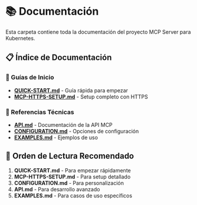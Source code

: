 # 📚 Documentación

Esta carpeta contiene toda la documentación del proyecto MCP Server para Kubernetes.

## 📋 Índice de Documentación

### 🚀 Guías de Inicio
- **[QUICK-START.md](QUICK-START.md)** - Guía rápida para empezar
- **[MCP-HTTPS-SETUP.md](MCP-HTTPS-SETUP.md)** - Setup completo con HTTPS

### 🔧 Referencias Técnicas
- **[API.md](API.md)** - Documentación de la API MCP
- **[CONFIGURATION.md](CONFIGURATION.md)** - Opciones de configuración
- **[EXAMPLES.md](EXAMPLES.md)** - Ejemplos de uso

## 📖 Orden de Lectura Recomendado

1. **QUICK-START.md** - Para empezar rápidamente
2. **MCP-HTTPS-SETUP.md** - Para setup detallado 
3. **CONFIGURATION.md** - Para personalización
4. **API.md** - Para desarrollo avanzado
5. **EXAMPLES.md** - Para casos de uso específicos